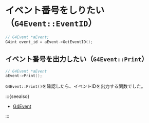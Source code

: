 # イベント番号をしりたい（``G4Event::EventID``）

```cpp
// G4Event *aEvent;
G4int event_id = aEvent->GetEventID();
```

## イベント番号を出力したい（``G4Event::Print``）

```cpp
// G4Event *aEvent
aEvent->Print();
```

``G4Event::Print()``を確認したら、イベントIDを出力する関数でした。

:::{seealso}

- [G4Event](https://geant4.kek.jp/Reference/11.2.0/classG4Event.html)

:::
